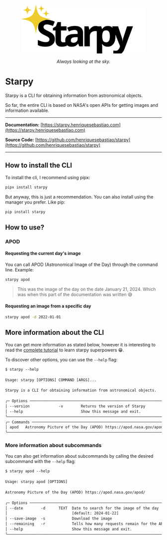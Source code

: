 <p align="center">
    <img src="docs/assets/starpy-slogan-black.svg" alt="Preview" width="400"/>
</p>

<p align="center"><i>Always looking at the sky.</i></p>

# Starpy

Starpy is a CLI for obtaining information from astronomical objects.

So far, the entire CLI is based on NASA's open APIs for getting images and information available.

---

**Documentation:** [https://starpy.henriquesebastiao.com](https://starpy.henriquesebastiao.com)

**Source Code:** [https://github.com/henriquesebastiao/starpy](https://github.com/henriquesebastiao/starpy)

---

## How to install the CLI

To install the cli, I recommend using pipx:

```bash
pipx install starpy
```

But anyway, this is just a recommendation. You can also install using the manager you prefer. Like pip:

```bash
pip install starpy
```

## How to use?

### APOD

#### Requesting the current day's image

You can call APOD (Astronomical Image of the Day) through the command line. Example:

```bash
starpy apod
```

> This was the image of the day on the date January 21, 2024. Which was when this part of the documentation was written 😅

#### Requesting an image from a specific day

```bash
starpy apod -d 2022-01-01
```

## More information about the CLI

You can get more information as stated below, however it is interesting to read the [complete tutorial](tutorial/index.md) to learn starpy superpowers :grin:.

To discover other options, you can use the `--help` flag:

```txt
$ starpy --help

Usage: starpy [OPTIONS] COMMAND [ARGS]...                                   
                                                                             
Starpy is a CLI for obtaining information from astronomical objects.        
                                                                             
╭─ Options ─────────────────────────────────────────────────────────────────╮
│ --version             -v        Returns the version of Starpy             │
│ --help                          Show this message and exit.               │
╰───────────────────────────────────────────────────────────────────────────╯
╭─ Commands ────────────────────────────────────────────────────────────────╮
│ apod   Astronomy Picture of the Day (APOD) https://apod.nasa.gov/apod/    │
╰───────────────────────────────────────────────────────────────────────────╯
```

### More information about subcommands

You can also get information about subcommands by calling the desired subcommand with the `--help` flag:

```txt
$ starpy apod --help

Usage: starpy apod [OPTIONS]                                                
                                                                             
Astronomy Picture of the Day (APOD) https://apod.nasa.gov/apod/             
                                                                             
╭─ Options ─────────────────────────────────────────────────────────────────╮
│ --date        -d      TEXT  Date to search for the image of the day       │
│                             [default: 2024-01-22]                         │
│ --save-image  -s            Download the image                            │
│ --remaining   -r            Tells how many requests remain for the API    │
│ --help                      Show this message and exit.                   │
╰───────────────────────────────────────────────────────────────────────────╯
```